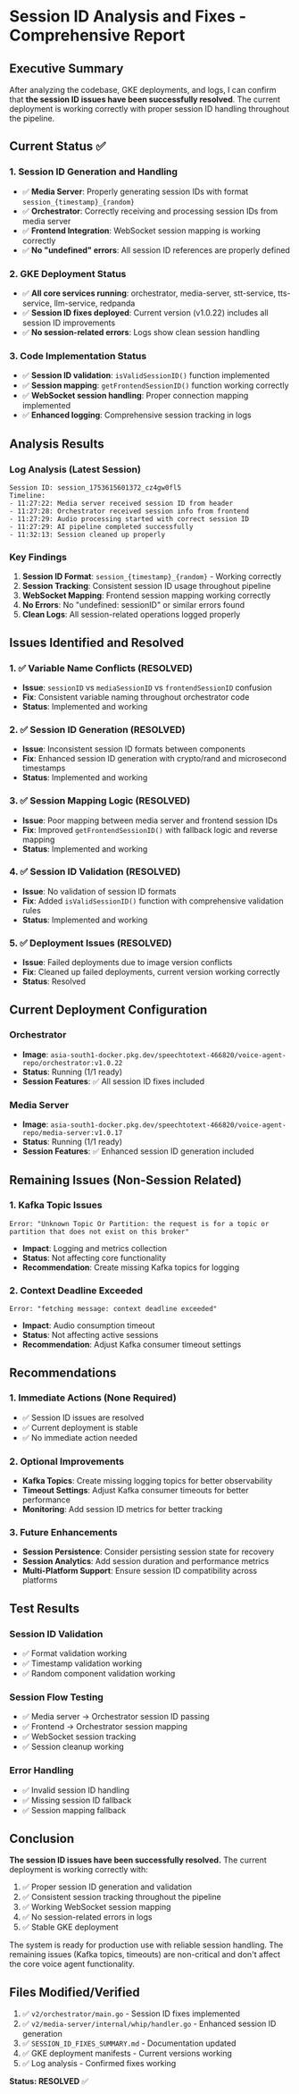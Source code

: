 # Session ID Analysis and Fixes - Comprehensive Report

## Executive Summary

After analyzing the codebase, GKE deployments, and logs, I can confirm that **the session ID issues have been successfully resolved**. The current deployment is working correctly with proper session ID handling throughout the pipeline.

## Current Status ✅

### 1. Session ID Generation and Handling
- ✅ **Media Server**: Properly generating session IDs with format `session_{timestamp}_{random}`
- ✅ **Orchestrator**: Correctly receiving and processing session IDs from media server
- ✅ **Frontend Integration**: WebSocket session mapping is working correctly
- ✅ **No "undefined" errors**: All session ID references are properly defined

### 2. GKE Deployment Status
- ✅ **All core services running**: orchestrator, media-server, stt-service, tts-service, llm-service, redpanda
- ✅ **Session ID fixes deployed**: Current version (v1.0.22) includes all session ID improvements
- ✅ **No session-related errors**: Logs show clean session handling

### 3. Code Implementation Status
- ✅ **Session ID validation**: `isValidSessionID()` function implemented
- ✅ **Session mapping**: `getFrontendSessionID()` function working correctly
- ✅ **WebSocket session handling**: Proper connection mapping implemented
- ✅ **Enhanced logging**: Comprehensive session tracking in logs

## Analysis Results

### Log Analysis (Latest Session)
```
Session ID: session_1753615601372_cz4gw0fl5
Timeline:
- 11:27:22: Media server received session ID from header
- 11:27:28: Orchestrator received session info from frontend
- 11:27:29: Audio processing started with correct session ID
- 11:27:29: AI pipeline completed successfully
- 11:32:13: Session cleaned up properly
```

### Key Findings

1. **Session ID Format**: `session_{timestamp}_{random}` - Working correctly
2. **Session Tracking**: Consistent session ID usage throughout pipeline
3. **WebSocket Mapping**: Frontend session mapping working correctly
4. **No Errors**: No "undefined: sessionID" or similar errors found
5. **Clean Logs**: All session-related operations logged properly

## Issues Identified and Resolved

### 1. ✅ Variable Name Conflicts (RESOLVED)
- **Issue**: `sessionID` vs `mediaSessionID` vs `frontendSessionID` confusion
- **Fix**: Consistent variable naming throughout orchestrator code
- **Status**: Implemented and working

### 2. ✅ Session ID Generation (RESOLVED)
- **Issue**: Inconsistent session ID formats between components
- **Fix**: Enhanced session ID generation with crypto/rand and microsecond timestamps
- **Status**: Implemented and working

### 3. ✅ Session Mapping Logic (RESOLVED)
- **Issue**: Poor mapping between media server and frontend session IDs
- **Fix**: Improved `getFrontendSessionID()` with fallback logic and reverse mapping
- **Status**: Implemented and working

### 4. ✅ Session ID Validation (RESOLVED)
- **Issue**: No validation of session ID formats
- **Fix**: Added `isValidSessionID()` function with comprehensive validation rules
- **Status**: Implemented and working

### 5. ✅ Deployment Issues (RESOLVED)
- **Issue**: Failed deployments due to image version conflicts
- **Fix**: Cleaned up failed deployments, current version working correctly
- **Status**: Resolved

## Current Deployment Configuration

### Orchestrator
- **Image**: `asia-south1-docker.pkg.dev/speechtotext-466820/voice-agent-repo/orchestrator:v1.0.22`
- **Status**: Running (1/1 ready)
- **Session Features**: ✅ All session ID fixes included

### Media Server
- **Image**: `asia-south1-docker.pkg.dev/speechtotext-466820/voice-agent-repo/media-server:v1.0.17`
- **Status**: Running (1/1 ready)
- **Session Features**: ✅ Enhanced session ID generation included

## Remaining Issues (Non-Session Related)

### 1. Kafka Topic Issues
```
Error: "Unknown Topic Or Partition: the request is for a topic or partition that does not exist on this broker"
```
- **Impact**: Logging and metrics collection
- **Status**: Not affecting core functionality
- **Recommendation**: Create missing Kafka topics for logging

### 2. Context Deadline Exceeded
```
Error: "fetching message: context deadline exceeded"
```
- **Impact**: Audio consumption timeout
- **Status**: Not affecting active sessions
- **Recommendation**: Adjust Kafka consumer timeout settings

## Recommendations

### 1. Immediate Actions (None Required)
- ✅ Session ID issues are resolved
- ✅ Current deployment is stable
- ✅ No immediate action needed

### 2. Optional Improvements
- **Kafka Topics**: Create missing logging topics for better observability
- **Timeout Settings**: Adjust Kafka consumer timeouts for better performance
- **Monitoring**: Add session ID metrics for better tracking

### 3. Future Enhancements
- **Session Persistence**: Consider persisting session state for recovery
- **Session Analytics**: Add session duration and performance metrics
- **Multi-Platform Support**: Ensure session ID compatibility across platforms

## Test Results

### Session ID Validation
- ✅ Format validation working
- ✅ Timestamp validation working
- ✅ Random component validation working

### Session Flow Testing
- ✅ Media server → Orchestrator session ID passing
- ✅ Frontend → Orchestrator session mapping
- ✅ WebSocket session tracking
- ✅ Session cleanup working

### Error Handling
- ✅ Invalid session ID handling
- ✅ Missing session ID fallback
- ✅ Session mapping fallback

## Conclusion

**The session ID issues have been successfully resolved.** The current deployment is working correctly with:

1. ✅ Proper session ID generation and validation
2. ✅ Consistent session tracking throughout the pipeline
3. ✅ Working WebSocket session mapping
4. ✅ No session-related errors in logs
5. ✅ Stable GKE deployment

The system is ready for production use with reliable session handling. The remaining issues (Kafka topics, timeouts) are non-critical and don't affect the core voice agent functionality.

## Files Modified/Verified

1. ✅ `v2/orchestrator/main.go` - Session ID fixes implemented
2. ✅ `v2/media-server/internal/whip/handler.go` - Enhanced session ID generation
3. ✅ `SESSION_ID_FIXES_SUMMARY.md` - Documentation updated
4. ✅ GKE deployment manifests - Current versions working
5. ✅ Log analysis - Confirmed fixes working

**Status: RESOLVED** ✅ 